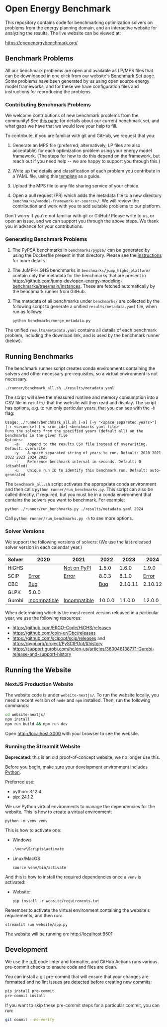 # Open Energy Benchmark

This repository contains code for benchmarking optimization solvers on problems from the energy planning domain, and an interactive website for analyzing the results. The live website can be viewed at:

https://openenergybenchmark.org/

## Benchmark Problems

All our benchmark problems are open and available as LP/MPS files that can be downloaded in one click from our website's [Benchmark Set](https://openenergybenchmark.org/dashboard/benchmark-set) page. Some problems have been generated by us using open source energy model frameworks, and for these we have configuration files and instructions for reproducing the problems.

### Contributing Benchmark Problems

We welcome contributions of new benchmark problems from the community! See [this page](https://openenergybenchmark.org/key-insights#what-benchmark-problems-do-we-have-and-what-are-missing) for details about our current benchmark set, and what gaps we have that we would love your help to fill.

To contribute, if you are familiar with git and GitHub, we request that you:

1. Generate an MPS file (preferred; alternatively, LP files are also acceptable) for each optimization problem using your energy model framework. (The steps for how to do this depend on the framework, but reach out if you need help -- we are happy to support you through this.)

1. Write up the details and classification of each problem you contribute in a YAML file, using this [template](benchmarks/_template_metadata.yaml) as a guide.

1. Upload the MPS file to any file sharing service of your choice.

1. Open a pull request (PR) which adds the metadata file to a new directory `benchmarks/<model-framework-or-source>/`. We will review the contribution and work with you to add suitable problems to our platform.

Don't worry if you're not familiar with git or GitHub! Please write to us, or open an issue, and we can support you through the above steps. We thank you in advance for your contributions.

### Generating Benchmark Problems

1. The PyPSA benchmarks in `benchmarks/pypsa/` can be generated by using the Dockerfile present in that directory. Please see the [instructions](benchmarks/pypsa/README.md) for more details.

1. The JuMP-HiGHS benchmarks in `benchmarks/jump_highs_platform/` contain only the metadata for the benchmarks that are present in https://github.com/jump-dev/open-energy-modeling-benchmarks/tree/main/instances. These are fetched automatically by the benchmark runner from GitHub.

1. The metadata of all benchmarks under `benchmarks/` are collected by the following script to generate a unified `results/metadata.yaml` file, when run as follows:
   ```shell
   python benchmarks/merge_metadata.py
   ```

The unified `results/metadata.yaml` contains all details of each benchmark problem, including the download link, and is used by the benchmark runner (below).

## Running Benchmarks

The benchmark runner script creates conda environments containing the solvers and other necessary pre-requisites, so a virtual environment is not necessary.
```shell
./runner/benchmark_all.sh ./results/metadata.yaml
```
The script will save the measured runtime and memory consumption into a CSV file in `results/` that the website will then read and display.
The script has options, e.g. to run only particular years, that you can see with the `-h` flag:
```
Usage: ./runner/benchmark_all.sh [-a] [-y "<space separated years>"] [-r <seconds>] [-u <run_id>] <benchmarks yaml file>
Runs the solvers from the specified years (default all) on the benchmarks in the given file
Options:
    -a    Append to the results CSV file instead of overwriting. Default: overwrite
    -y    A space separated string of years to run. Default: 2020 2021 2022 2023 2024 2025
    -r    Reference benchmark interval in seconds. Default: 0 (disabled)
    -u    Unique run ID to identify this benchmark run. Default: auto-generated
```

The `benchmark_all.sh` script activates the appropriate conda environment and then calls `python runner/run_benchmarks.py`.
This script can also be called directly, if required, but you must be in a conda environment that contains the solvers you want to benchmark.
For example:
```shell
python ./runner/run_benchmarks.py ./results/metadata.yaml 2024
```
Call `python runner/run_benchmarks.py -h` to see more options.

### Solver Versions

We support the following versions of solvers: (We use the last released solver version in each calendar year.)

| Solver | 2020 | 2021 | 2022 | 2023 | 2024 | 2025 |
| ------ | ---- | ---- | ---- | ---- | ---- | ---- |
| HiGHS | | [Not on PyPI](https://github.com/open-energy-transition/solver-benchmark/blob/aa32f81d523295d308733841428b4199eaf2f1ff/runner/envs/benchmark-2021.yaml#L16) | 1.5.0 | 1.6.0 | 1.9.0 | 1.10.0 |
| SCIP | [Error](https://github.com/open-energy-transition/solver-benchmark/blob/aa32f81d523295d308733841428b4199eaf2f1ff/runner/envs/benchmark-2020.yaml#L13) | [Error](https://github.com/open-energy-transition/solver-benchmark/blob/aa32f81d523295d308733841428b4199eaf2f1ff/runner/envs/benchmark-2021.yaml#L12) | 8.0.3 | 8.1.0 | [Error](https://github.com/open-energy-transition/solver-benchmark/blob/main/runner/envs/benchmark-2024.yaml) | 9.2.2 |
| CBC | [Bug](https://github.com/coin-or/Cbc/issues/708) | | [Bug](https://github.com/coin-or/Cbc/issues/708) | 2.10.11 | 2.10.12 | |
| GLPK | 5.0.0 |  |  |  |  |  |
| Gurobi | [Incompatible](https://github.com/open-energy-transition/solver-benchmark/blob/aa32f81d523295d308733841428b4199eaf2f1ff/runner/envs/benchmark-2020.yaml#L16) | [Incompatible](https://github.com/open-energy-transition/solver-benchmark/blob/aa32f81d523295d308733841428b4199eaf2f1ff/runner/envs/benchmark-2021.yaml#L14) | 10.0.0 | 11.0.0 | 12.0.0 | |


When determining which is the most recent version released in a particular year, we use the following resources:
- https://github.com/ERGO-Code/HiGHS/releases
- https://github.com/coin-or/Cbc/releases
- https://github.com/scipopt/scip/releases and https://pypi.org/project/PySCIPOpt/#history
- https://support.gurobi.com/hc/en-us/articles/360048138771-Gurobi-release-and-support-history

## Running the Website

### NextJS Production Website

The website code is under `website-nextjs/`. To run the website locally, you need a recent version of `node` and `npm` installed. Then, run the following commands:

```sh
cd website-nextjs/
npm install
npm run build && npm run dev
```

Open [http://localhost:3000](http://localhost:3000) with your browser to see the website.

### Running the Streamlit Website

**Deprecated**: this is an old proof-of-concept website, we no longer use this.

Before you begin, make sure your development environment includes [Python](https://www.python.org/).

Preferred use:
- python: 3.12.4
- pip: 24.1.2

We use Python virtual environments to manage the dependencies for the website. This is how to create a virtual environment:
```shell
python -m venv venv
```
This is how to activate one:
- Windows
   ```cmd
   .\venv\Scripts\activate
   ```
- Linux/MacOS
   ```shell
   source venv/bin/activate
   ```
And this is how to install the required dependencies once a `venv` is activated:
- Website:
   ```shell
   pip install -r website/requirements.txt
   ```

Remember to activate the virtual environment containing the website's requirements, and then run:
```shell
streamlit run website/app.py
```
The website will be running on: [http://localhost:8501](http://localhost:8501)

## Development

We use the [ruff](https://docs.astral.sh/ruff) code linter and formatter, and GitHub Actions runs various pre-commit checks to ensure code and files are clean.

You can install a git pre-commit that will ensure that your changes are formatted
and no lint issues are detected before creating new commits:
```bash
pip install pre-commit
pre-commit install
```
If you want to skip these pre-commit steps for a particular commit, you can run:
```bash
git commit --no-verify
```


<!-- Security scan triggered at 2025-09-09 05:43:32 -->
